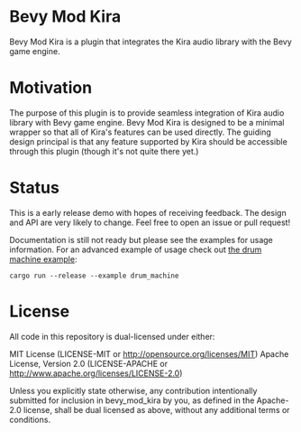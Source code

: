 # Bevy Mod Kira
Bevy Mod Kira is a plugin that integrates the Kira audio library with the Bevy game engine.

# Motivation
The purpose of this plugin is to provide seamless integration of Kira audio library with Bevy game engine. Bevy Mod Kira is designed to be a minimal wrapper so that all of Kira's features can be used directly. The guiding design principal is that any feature supported by Kira should be accessible through this plugin (though it's not quite there yet.)

# Status
This is a early release demo with hopes of receiving feedback. The design and API are very likely to
change. Feel free to open an issue or pull request!

Documentation is still not ready but please see the examples for usage information.
For an advanced example of usage check out [the drum machine example](examples/drum_machine.rs):

```
cargo run --release --example drum_machine
```


# License
All code in this repository is dual-licensed under either:

MIT License (LICENSE-MIT or http://opensource.org/licenses/MIT)
Apache License, Version 2.0 (LICENSE-APACHE or http://www.apache.org/licenses/LICENSE-2.0)

Unless you explicitly state otherwise, any contribution intentionally submitted for inclusion in bevy_mod_kira by you, as defined in the Apache-2.0 license, shall be dual licensed as above, without any additional terms or conditions.
